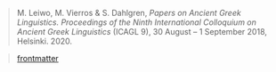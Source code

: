 > M. Leiwo, M. Vierros & S. Dahlgren, *Papers on Ancient Greek Linguistics. Proceedings of the Ninth International Colloquium on Ancient Greek Linguistics* (ICAGL 9), 30 August – 1 September 2018, Helsinki. 2020.


> [frontmatter](leiwo-vierros-dahlgren2020eds-fm.pdf)